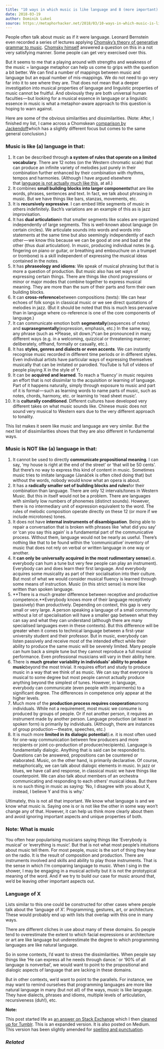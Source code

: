 ```yaml
---
title: "10 ways in which music is like language and 8 (more important) ways in which it is not"
date: 2018-03-19
author: Dominik Lukeš
source: https://metaphorhacker.net/2018/03/10-ways-in-which-music-is-like-language-and-8-more-important-ways-in-which-it-is-not
---
```


People often talk about music as if it were language. Leonard Bernstein even recorded a series of lectures applying [Chomsky’s theory of generative grammar to music](https://www.youtube.com/watch?v=MB7ZOdp__gQ). [Chomsky himself](https://www.youtube.com/watch?v=Kojvij-PNq8) answered a question on this in a not very satisfying manner. Some people can get very exercised over this.

But it seems to me that a playing around with strengths and weakness of the music = language metaphor can help us come to grips with the question a bit better. We can find a number of mappings between music and language but an equal number of mis-mappings. We do not need to go very far into it to see where they are. That does not mean that a deeper investigation into musical properties of language and linguistic properties of music cannot be fruitful. And obviously they are both universal human faculties — but looking for a musical essence in language or a linguistic essence in music is what a metaphor-aware approach to this question is hoping to warn against.

Here are some of the obvious similarities and dissimilarities. (Note: After, I finished my list, I came across a Chomskean [comparison by Jackendoff](http://ase.tufts.edu/cogstud/jackendoff/papers/Parallels%26nonparallelsprintversion.pdf)which has a slightly different focus but comes to the same general conclusion.)

### **Music is like (a) language in that:**

1. It can be described through **a system of rules that operate on a limited vocabulary**. There are 12 notes (on the Western chromatic scale) that can produce an infinite variety of melodies just purely in their combination further enhanced by their combination with rhythms, tempos and harmonies. (Although I have argued elsewhere that [language is not actually much like this](http://metaphorhacker.net/2014/11/what-language-looks-like-dictionary-and-grammar-are-to-language-what-standing-on-one-foot-is-to-running/), at all.)
2. It combines **small building blocks into larger components**that are like words, phrases, sentences and text. In fact, we talk about phrasing in music. But we have things like bars, stanzas, movements, etc.
3. It is **recursively expressive**. I can embed little segments of music in others indefinitely. Bach’s variations are an example of this as is jazz improvisation.
4. It has **dual articulation**in that smaller segments like scales are organized independently of large segments. This is well-known about language (in certain circles). We articulate sounds into words and words into statements at the same time but also seemingly independently of each other — we know this because we can be good at one and bad at the other (thus dual articulation). In music, producing individual notes (e.g. fingering on piano or guitar, or breathing and embouchure on a trumpet or trombone) is a skill independent of expressing the musical ideas contained in the notes.
5. It has **phraseology and idioms**: We speak of musical phrasing but that is more a question of production. But music also has set ways of expressing certain things. There are things like chord progressions or minor or major modes that combine together to express musical meaning. They are more than the sum of their parts and form their own building blocks.
6. It can **cross-reference**between compositions (texts): We can hear echoes of folk songs in classical music or we see direct quotations of melodies in jazz. (But it should be noted that this is much less pervasive than in language where co-reference is one of the core components of language.)
7. It can communicate emotion both **segmentally**(sequences of notes) and **suprasegmentally**(expression, emphasis, etc.) In the same way, any phrase (such as *Please, sit down.)*can be pronounced in many different ways (e.g. in a welcoming, quizzical or threatening manner; deliberately, offhand, formally or casually, etc.).
8. It has **styles, genres and dialects or even accents**. We can instantly recognise music recorded in different time periods or in different styles. Even individual artists have particular ways of expressing themselves musically that can be imitated or parodied. YouTube is full of videos of people playing X in the style of Y.
9. It can be **acquired and learned**. To reach a ‘fluency’ in music requires an effort that is not dissimilar to the acquisition or learning of language. Part of it happens naturally, simply through exposure to music and part of it is formal — such as learning words to name parts of music, such as notes, chords, harmony, etc. or learning to ‘read sheet music’.
10. It is **culturally conditioned**. Different cultures have developed very different takes on what music sounds like. Chinese music does not sound very musical to Western ears due to the very different approach to tonality.

This list makes it seem like music and language are very similar. But the next list of dissimilarities shows that they are also different in fundamental ways.

### **Music is NOT like (a) language in that:**

1. It cannot be used to directly **communicate propositional meaning**. I can say, ‘my house is right at the end of the street’ or ‘that will be 50 cents’. But there’s no way to express this kind of content in music. Sometimes music tries to imitate language (Janáček is often cited doing that) but without the words, nobody would know what an opera is about.
2. It has a **radically smaller set of building blocks and rules**for their combination than language. There are only 12 intervals/tones in Western Music. But this in itself would not be a problem. There are languages with similarly low numbers of phonemes (distinct sounds). However, there is no intermediary unit of expression equivalent to the word. The rules of melodic composition operate directly on these 12 (or more if we include microtones) tones.
3. It does not have **internal instruments of disambiguation**. Being able to repair a conversation that is broken with phrases like ‘what did you say’ or ‘can you say this again’ is a fundamental part of the communicative process. Without them, language would not be nearly as useful. There’s nothing like that to be found within the ‘communicative’ inventory of music that does not rely on verbal or written language in one way or another.
4. It **can only be universally acquired in the most rudimentary sense**(i.e. everybody can hum a tune but very few people can play an instrument). Everybody can and does learn their first language. And everybody acquires some musicality as part of their socialisation into their culture. But most of what we would consider musical fluency is learned through some means of instruction. Music (in this strict sense) is more like written than spoken language.
5. **There is a much greater difference between receptive and productive competence.**Everybody knows more of their language receptively (passively) than productively. Depending on context, this gap is very small or very large. A person speaking a language of a small community without a lot of specialisation will have a smaller gap between what they can say and what they can understand (although there are many specialised languages even in these contexts). But this difference will be greater when it comes to technical language between a first-year university student and their professor. But in music, everybody can listen passively and receive most of the intended effect while their ability to produce the same music will be severely limited. Many people can hum back a simple tune but they cannot reproduce a full musical performance. Even professional musicians will vary in their ability here.
6. There is **much greater variability in individuals’ ability to produce music**beyond the most trivial. It requires effort and study to produce music in a way that we think of as music. We can say that everyone is musical to some degree but most people cannot actually produce anything beyond the simplest of tunes. However, in language, everybody can communicate (even people with impairments) to a significant degree. The differences in competence only appear at the higher levels.
7. Much more of the **production process requires cooperation**among individuals. While not a requirement, most music we consume is produced by groups of people. Or if not another person, it requires an instrument made by another person. Language production (at least in spoken form) is primarily by individuals. (Although, there are instances of group production — theatre, speeches, etc.)
8. It is much more **limited in its dialogic potential**(i.e. it is most often used for one-way communication between few producers and more recipients or joint co-production of producer/recipients). Language is fundamentally dialogic. Anything that is said can be responded to. Questions can be answered, propositions can be countered or elaborated. Music, on the other hand, is primarily declarative. Of course, metaphorically, we can talk about dialogic elements in music. In jazz or blues, we have call and response, in classical music we have things like counterpoint. We can also talk about members of an orchestra communicating and responding to each others’ musical ideas. But there is no such thing in music as saying: ‘No, I disagree with you about X, instead, I believe Y and this is why.’

Ultimately, this is not all that important. We know what language is and we know what music is. Saying one is or is not like the other in some way won’t change any of that. However, it can help us think more clearly about them and avoid ignoring important aspects and unique properties of both.

### **Note: What is music**

You often hear popularising musicians saying things like ‘Everybody is musical’ or ‘everything is music’. But that is not what most people’s intuitions about music tell them. For most people, music is the sort of thing they hear on the radio. It is the result of composition and production. There are instruments involved and skills and ability to play those instruments. That is the sense in which I’m comparing language to music. When I sing in the shower, I may be engaging in a musical activity but it is not the prototypical meaning of the word. And if we try to build our case for music around that, we’d be leaving other important aspects out.

### **Language of X**

Lists similar to this one could be constructed for other cases where people talk about the ‘language of X’. Programming, gestures, art, or architecture. These would probably end up with lists that overlap with this one in many ways.

There are different cliches in use about many of these domains. So people tend to overestimate the extent to which facial expressions or architecture or art are like language but underestimate the degree to which programming languages are like natural language.

So in some contexts, I’d want to stress the dissimilarities. When people say things like ‘He can express all he needs through dance.’ or ‘90% of all language is nonverbal’, we would want to point to the propositional and dialogic aspects of language that are lacking in these domains.

But in other contexts, we’d want to point to the parallels. For instance, we may want to remind ourselves that programming languages are more like natural language in many (but not all) of the ways, music is like language. They have dialects, phrases and idioms, multiple levels of articulation, recursiveness (duh!), etc.

**Note:**

This post started life as [an answer on Stack Exchange](https://linguistics.stackexchange.com/posts/10013/revisions) which I then [cleaned up for Tumblr](http://metaphornik.tumblr.com/post/107870296587/music-is-like-a-natural-language-in-some-respects). This is an expanded version. It is also posted on Medium. This version has been slightly amended for [spelling and punctuation](https://medium.com/metaphor-hacker/10-ways-in-which-music-is-like-language-and-8-more-important-ways-in-which-it-is-not-7a1e82aad88c).

### *Related*